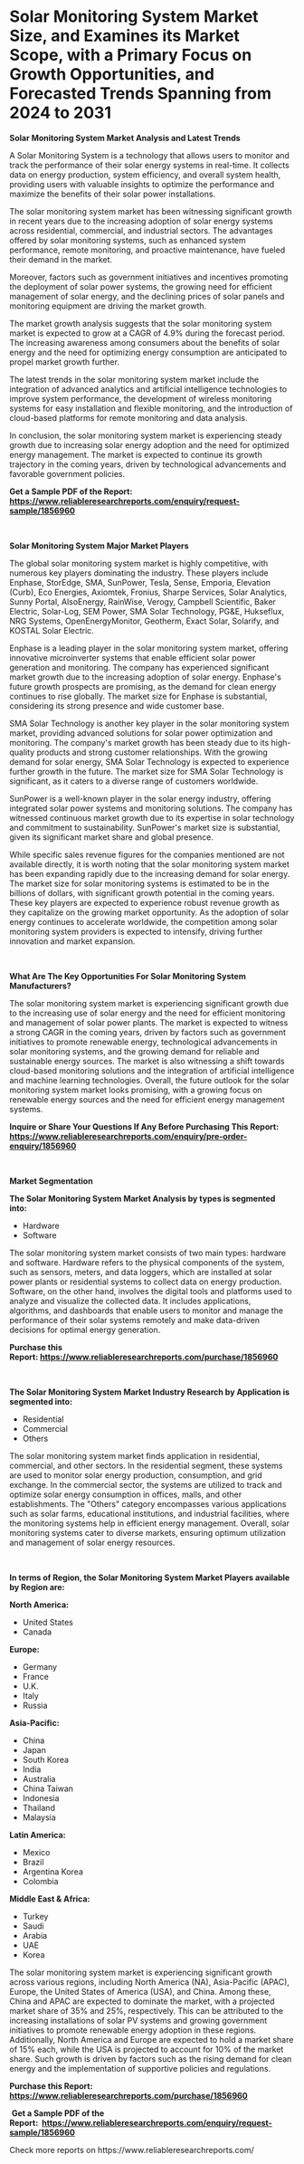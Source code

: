 <p><h1>Solar Monitoring System Market Size, and Examines its Market Scope, with a Primary Focus on Growth Opportunities, and Forecasted Trends Spanning from 2024 to 2031</h1></p><p><strong>Solar Monitoring System Market Analysis and Latest Trends</strong></p>
<p><p>A Solar Monitoring System is a technology that allows users to monitor and track the performance of their solar energy systems in real-time. It collects data on energy production, system efficiency, and overall system health, providing users with valuable insights to optimize the performance and maximize the benefits of their solar power installations.</p><p>The solar monitoring system market has been witnessing significant growth in recent years due to the increasing adoption of solar energy systems across residential, commercial, and industrial sectors. The advantages offered by solar monitoring systems, such as enhanced system performance, remote monitoring, and proactive maintenance, have fueled their demand in the market.</p><p>Moreover, factors such as government initiatives and incentives promoting the deployment of solar power systems, the growing need for efficient management of solar energy, and the declining prices of solar panels and monitoring equipment are driving the market growth.</p><p>The market growth analysis suggests that the solar monitoring system market is expected to grow at a CAGR of 4.9% during the forecast period. The increasing awareness among consumers about the benefits of solar energy and the need for optimizing energy consumption are anticipated to propel market growth further.</p><p>The latest trends in the solar monitoring system market include the integration of advanced analytics and artificial intelligence technologies to improve system performance, the development of wireless monitoring systems for easy installation and flexible monitoring, and the introduction of cloud-based platforms for remote monitoring and data analysis.</p><p>In conclusion, the solar monitoring system market is experiencing steady growth due to increasing solar energy adoption and the need for optimized energy management. The market is expected to continue its growth trajectory in the coming years, driven by technological advancements and favorable government policies.</p></p>
<p><strong>Get a Sample PDF of the Report:&nbsp; <a href="https://www.reliableresearchreports.com/enquiry/request-sample/1856960">https://www.reliableresearchreports.com/enquiry/request-sample/1856960</a></strong></p>
<p>&nbsp;</p>
<p><strong>Solar Monitoring System Major Market Players</strong></p>
<p><p>The global solar monitoring system market is highly competitive, with numerous key players dominating the industry. These players include Enphase, StorEdge, SMA, SunPower, Tesla, Sense, Emporia, Elevation (Curb), Eco Energies, Axiomtek, Fronius, Sharpe Services, Solar Analytics, Sunny Portal, AlsoEnergy, RainWise, Verogy, Campbell Scientific, Baker Electric, Solar-Log, SEM Power, SMA Solar Technology, PG&E, Hukseflux, NRG Systems, OpenEnergyMonitor, Geotherm, Exact Solar, Solarify, and KOSTAL Solar Electric.</p><p>Enphase is a leading player in the solar monitoring system market, offering innovative microinverter systems that enable efficient solar power generation and monitoring. The company has experienced significant market growth due to the increasing adoption of solar energy. Enphase's future growth prospects are promising, as the demand for clean energy continues to rise globally. The market size for Enphase is substantial, considering its strong presence and wide customer base.</p><p>SMA Solar Technology is another key player in the solar monitoring system market, providing advanced solutions for solar power optimization and monitoring. The company's market growth has been steady due to its high-quality products and strong customer relationships. With the growing demand for solar energy, SMA Solar Technology is expected to experience further growth in the future. The market size for SMA Solar Technology is significant, as it caters to a diverse range of customers worldwide.</p><p>SunPower is a well-known player in the solar energy industry, offering integrated solar power systems and monitoring solutions. The company has witnessed continuous market growth due to its expertise in solar technology and commitment to sustainability. SunPower's market size is substantial, given its significant market share and global presence.</p><p>While specific sales revenue figures for the companies mentioned are not available directly, it is worth noting that the solar monitoring system market has been expanding rapidly due to the increasing demand for solar energy. The market size for solar monitoring systems is estimated to be in the billions of dollars, with significant growth potential in the coming years. These key players are expected to experience robust revenue growth as they capitalize on the growing market opportunity. As the adoption of solar energy continues to accelerate worldwide, the competition among solar monitoring system providers is expected to intensify, driving further innovation and market expansion.</p></p>
<p>&nbsp;</p>
<p><strong>What Are The Key Opportunities For Solar Monitoring System Manufacturers?</strong></p>
<p><p>The solar monitoring system market is experiencing significant growth due to the increasing use of solar energy and the need for efficient monitoring and management of solar power plants. The market is expected to witness a strong CAGR in the coming years, driven by factors such as government initiatives to promote renewable energy, technological advancements in solar monitoring systems, and the growing demand for reliable and sustainable energy sources. The market is also witnessing a shift towards cloud-based monitoring solutions and the integration of artificial intelligence and machine learning technologies. Overall, the future outlook for the solar monitoring system market looks promising, with a growing focus on renewable energy sources and the need for efficient energy management systems.</p></p>
<p><strong>Inquire or Share Your Questions If Any Before Purchasing This Report: <a href="https://www.reliableresearchreports.com/enquiry/pre-order-enquiry/1856960">https://www.reliableresearchreports.com/enquiry/pre-order-enquiry/1856960</a></strong></p>
<p>&nbsp;</p>
<p><strong>Market Segmentation</strong></p>
<p><strong>The Solar Monitoring System Market Analysis by types is segmented into:</strong></p>
<p><ul><li>Hardware</li><li>Software</li></ul></p>
<p><p>The solar monitoring system market consists of two main types: hardware and software. Hardware refers to the physical components of the system, such as sensors, meters, and data loggers, which are installed at solar power plants or residential systems to collect data on energy production. Software, on the other hand, involves the digital tools and platforms used to analyze and visualize the collected data. It includes applications, algorithms, and dashboards that enable users to monitor and manage the performance of their solar systems remotely and make data-driven decisions for optimal energy generation.</p></p>
<p><strong>Purchase this Report:&nbsp;<a href="https://www.reliableresearchreports.com/purchase/1856960">https://www.reliableresearchreports.com/purchase/1856960</a></strong></p>
<p>&nbsp;</p>
<p><strong>The Solar Monitoring System Market Industry Research by Application is segmented into:</strong></p>
<p><ul><li>Residential</li><li>Commercial</li><li>Others</li></ul></p>
<p><p>The solar monitoring system market finds application in residential, commercial, and other sectors. In the residential segment, these systems are used to monitor solar energy production, consumption, and grid exchange. In the commercial sector, the systems are utilized to track and optimize solar energy consumption in offices, malls, and other establishments. The "Others" category encompasses various applications such as solar farms, educational institutions, and industrial facilities, where the monitoring systems help in efficient energy management. Overall, solar monitoring systems cater to diverse markets, ensuring optimum utilization and management of solar energy resources.</p></p>
<p>&nbsp;</p>
<p><strong>In terms of Region, the Solar Monitoring System Market Players available by Region are:</strong></p>
<p>
    <p> <strong> North America: </strong>
        <ul>
            <li>United States</li>
            <li>Canada</li>
        </ul>
        </p> 
    <p> <strong> Europe: </strong>
        <ul>
            <li>Germany</li>
            <li>France</li>
            <li>U.K.</li>
            <li>Italy</li>
            <li>Russia</li>
        </ul>
        </p> 
    <p> <strong> Asia-Pacific: </strong>
        <ul>
            <li>China</li>
            <li>Japan</li>
            <li>South Korea</li>
            <li>India</li>
            <li>Australia</li>
            <li>China Taiwan</li>
            <li>Indonesia</li>
            <li>Thailand</li>
            <li>Malaysia</li>
        </ul>
        </p> 
    <p> <strong> Latin America: </strong>
        <ul>
            <li>Mexico</li>
            <li>Brazil</li>
            <li>Argentina Korea</li>
            <li>Colombia</li>
        </ul>
        </p> 
    <p> <strong> Middle East & Africa: </strong>
        <ul>
            <li>Turkey</li>
            <li>Saudi</li>
            <li>Arabia</li>
            <li>UAE</li>
            <li>Korea</li>
        </ul>
    </p>
    </p>
<p><p>The solar monitoring system market is experiencing significant growth across various regions, including North America (NA), Asia-Pacific (APAC), Europe, the United States of America (USA), and China. Among these, China and APAC are expected to dominate the market, with a projected market share of 35% and 25%, respectively. This can be attributed to the increasing installations of solar PV systems and growing government initiatives to promote renewable energy adoption in these regions. Additionally, North America and Europe are expected to hold a market share of 15% each, while the USA is projected to account for 10% of the market share. Such growth is driven by factors such as the rising demand for clean energy and the implementation of supportive policies and regulations.</p></p>
<p><strong>Purchase this Report: <a href="https://www.reliableresearchreports.com/purchase/1856960">https://www.reliableresearchreports.com/purchase/1856960</a></strong></p>
<p>&nbsp;<strong>Get a Sample PDF of the Report:&nbsp;&nbsp;<a href="https://www.reliableresearchreports.com/enquiry/request-sample/1856960">https://www.reliableresearchreports.com/enquiry/request-sample/1856960</a></strong></p>
<p><strong></strong></p>
<p>Check more reports on https://www.reliableresearchreports.com/</p>
